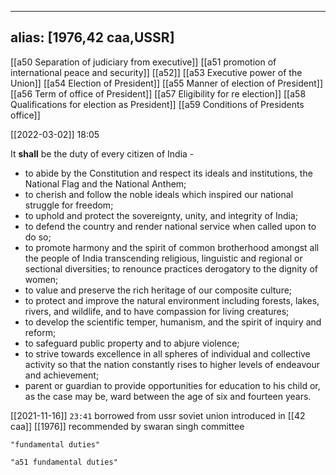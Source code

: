 
---
alias: [1976,42 caa,USSR]
---
[[a50 Separation of judiciary from executive]] [[a51 promotion of international peace and security]] [[a52]] [[a53 Executive power of the Union]] [[a54 Election of President]] [[a55 Manner of election of President]] [[a56 Term of office of President]] [[a57 Eligibility for re election]] [[a58 Qualifications for election as President]] [[a59 Conditions of Presidents office]]

[[2022-03-02]] 18:05

It **shall** be the duty of every citizen of India -
- to abide by the Constitution and respect its ideals and institutions, the National Flag and the National Anthem;
- to cherish and follow the noble ideals which inspired our national struggle for freedom;
- to uphold and protect the sovereignty, unity, and integrity of India;
- to defend the country and render national service when called upon to do so;
- to promote harmony and the spirit of common brotherhood amongst all the people of India transcending religious, linguistic and regional or sectional diversities; to renounce practices derogatory to the dignity of women;
- to value and preserve the rich heritage of our composite culture;
- to protect and improve the natural environment including forests, lakes, rivers, and wildlife, and to have compassion for living creatures;
- to develop the scientific temper, humanism, and the spirit of inquiry and reform;
- to safeguard public property and to abjure violence;
- to strive towards excellence in all spheres of individual and collective activity so that the nation constantly rises to higher levels of endeavour and achievement;
- parent or guardian to provide opportunities for education to his child or, as the case may be, ward between the age of six and fourteen years.

[[2021-11-16]]  `23:41`
borrowed from ussr soviet union 
introduced in [[42 caa]] [[1976]]
recommended by swaran singh committee
```query 2021-10-28 04:58
"fundamental duties"
```
```query
"a51 fundamental duties"
```